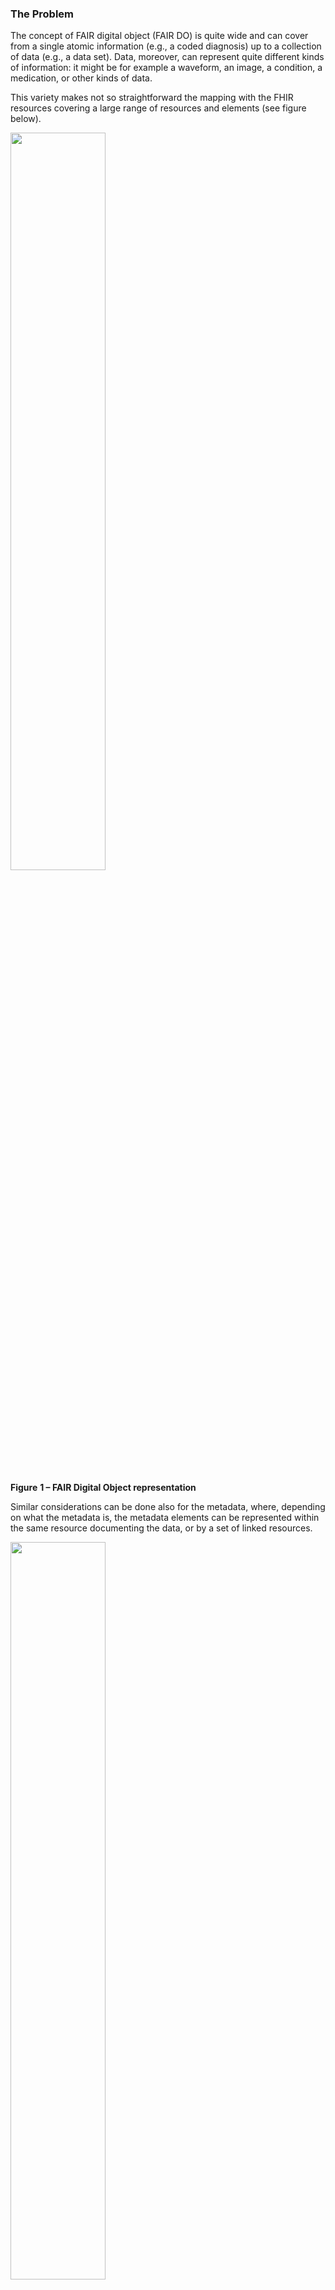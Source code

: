 ### The Problem

The concept of FAIR digital object (FAIR DO) is quite wide and can cover
from a single atomic information (e.g., a coded diagnosis) up to a
collection of data (e.g., a data set). Data, moreover, can represent
quite different kinds of information: it might be for example a
waveform, an image, a condition, a medication, or other kinds of data.

This variety makes not so straightforward the mapping with the FHIR
resources covering a large range of resources and elements (see figure
below).

<div><img src="metadata-1.png" style="width:55%"/></div>

**Figure** **1 – FAIR Digital Object representation**

Similar considerations can be done also for the metadata, where,
depending on what the metadata is, the metadata elements can be
represented within the same resource documenting the data, or by a set
of linked resources.

<div><img src="metadata-2.png" style="width:55%"/></div>

**Figure** **2 – Mapping FAIR data and metadata**

#### Data vs metadata

The logical distinction between metadata and data (both are FAIR DO) is
a key point; with metadata playing a key role for making data findable,
accessible, interoperable and reusable. Metadata are usually described
as the “data about data”, but in practice what is “data” and what is
“metadata” is a matter of perspective: based on the context, the same
information can be considered as part of the data or of the metadata.
This makes even more complex the mapping to the FHIR resources.

The figure below shows how information that were part of the metadata in
the previous example are now part of the data; and how metadata and data
elements are represented in the same FHIR resource.

<div><img src="metadata-3.png" style="width:55%"/></div>

**Figure** **3 – Mapping FAIR data and metadata**

#### Metadata identification

In consideration of the previous arguments, the expectation of having a
persistent and unique ID that identifies the metadata FAIR data object,
distinct from the data FAIR data object, cannot be always satisfied in
the FHIR space, except for specific contexts.

### The approach

Even though many levels of granularity can be identified, in this work
we consider two main levels:

1.  The **study level**: describing the collection of data referring to
    a specific study, publication, usage context.

2.  The **subject Level**: providing the metadata/data information
    associated to a single subject.

<div><img src="metadata-4.png" style="width:55%"/></div>

**Figure** **4 - Level of data objects granularity considered in this
guide**

For collections of data (study level) it is reasonable to assume that a
distinction between metadata and data is possible.

<div><img src="metadata-5.png" style="width:55%"/></div>

**Figure** **5 – Metadata and data for a data collection.**

This might be not so true for the instance level, where information as
the gestational week or the mother height and weight in the example
below, might be considered metadata for the signals, but also patient
level data.

<div><img src="metadata-6.png" style="width:55%"/></div>

**Figure** **6 – Metadata and data at the subject level.**

### Metadata Representation in FHIR

#### Study Level (Collection)

HL7 FHIR provides several candidates resources to represent metadata of
collection of data (e.g., Bundle, Lists..) and the choice of the
resource to be used strongly depend on the usage context. **Library,**
**Citation** and **ResearchStudy**, seem to be the most promising
resources to better support the “rich metadata” FAIR requirement;
however not all of them are available in the current FHIR Version.
Furthermore, due to their low FHIR maturity level, they may be subject
to non-negligeable changes among the different FHIR versions, including
the way the linkage between metadata and data is realized.

The kinds of data objects that the metadata may refer to can be:

1.  Non-FHIR objects

2.  FHIR and non-FHIR objects

3.  FHIR-only objects

Depending on the “metadata” resource, the FHIR version chosen and the
type of object to point to, different solutions can be adopted. For
example, the current Library resource covers this requirement through
the content element (Attachment datatype), in this case the link to data
is recorded by using an uri (this may or may not be enough for referring
FHIR resources). Citation (looking at the FHIR R5 specs) provides
instead more flexible and comprehensive solutions through the
citedArtifact.relatedTo.target\[x\] element; providing different means
(uri, resource references, business identifiers) to handle these
references.

It’s worth to mention that FHIR specifies a dedicated resources
(Provenance) to record Provenance information typically part of the
“metadata”.

#### Subject Level (e.g. Patient)

As described above, at the subject level, the boundary between metadata
and data is not always so sharp.

This guide will not therefore attempt to **prescribe any tight
separation of metadata/data at the subject level** when FAIR is
implemented by using HL7 FHIR.

There are HL7 FHIR resources (e.g. EvidenceReport, Bundle\[collection\],
Composition, List; DocumentManifest) that can be potentially used to
record some subject level metadata information as a distinct FHIR
resource instance. Nevertheless, typically metadata information is
recorded by a set of linked FHIR resources. For example, a Condition
instance documenting a specific problem (the data), may use the
*subject*, the *encounter* and the *evidence* references to Patient,
Encounter and Observation FHIR instances to document the patient,
encounter and other information used as evidence to describe the context
of this problem (the metadata).

In case of *non-FHIR data objects* or mixed cases (*FHIR and non-FHIR
objects*) implementers should evaluate the feasibility and the
cost/benefit of transforming these objects (completely or partially) in
FHIR instances; and/or creating FHIR resources (e.g. DocumentManifest)
to document some metadata information.
